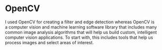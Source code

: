 # OpenCV
I used OpenCV for  creating a filter and edge detection whereas OpenCV is a computer vision and machine learning software library that includes many common image analysis algorithms that will help us build custom, intelligent computer vision applications. To start with, this includes tools that help us process images and select areas of interest.
